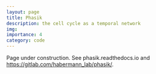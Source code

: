 ```yaml
---
layout: page
title: Phasik
description: the cell cycle as a temporal network 
img: 
importance: 4
category: code
---
```


Page under construction. 
See phasik.readthedocs.io and https://gitlab.com/habermann_lab/phasik/.
